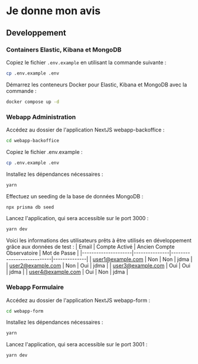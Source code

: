 # Je donne mon avis

## Developpement

### Containers Elastic, Kibana et MongoDB

Copiez le fichier `.env.example` en utilisant la commande suivante :

```bash
cp .env.example .env
```

Démarrez les conteneurs Docker pour Elastic, Kibana et MongoDB avec la commande :

```bash
docker compose up -d
```

### Webapp Administration

Accédez au dossier de l'application NextJS webapp-backoffice :

```bash
cd webapp-backoffice
```

Copiez le fichier .env.example :

```bash
cp .env.example .env
```

Installez les dépendances nécessaires :

```bash
yarn
```

Effectuez un seeding de la base de données MongoDB :

```bash
npx prisma db seed
```

Lancez l'application, qui sera accessible sur le port 3000 :

```bash
yarn dev
```

Voici les informations des utilisateurs prêts à être utilisés en développement grâce aux données de test :
| Email | Compte Activé | Ancien Compte Observatoire | Mot de Passe |
|---------------------|---------------|---------------------------|--------------|
| user1@example.com | Non | Non | jdma |
| user2@example.com | Non | Oui | jdma |
| user3@example.com | Oui | Oui | jdma |
| user4@example.com | Oui | Non | jdma |

### Webapp Formulaire

Accédez au dossier de l'application NextJS webapp-form :

```bash
cd webapp-form
```

Installez les dépendances nécessaires :

```bash
yarn
```

Lancez l'application, qui sera accessible sur le port 3001 :

```bash
yarn dev
```
